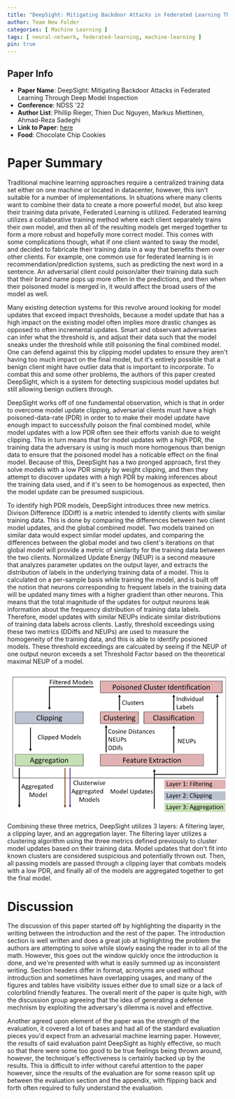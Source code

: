 ```yaml
---
title: "DeepSight: Mitigating Backdoor Attacks in Federated Learning Through Deep Model Inspection"
author: Team New Folder
categories: [ Machine Learning ]
tags: [ neural-network, federated-learning, machine-learning ]
pin: true
---
```



## Paper Info
- **Paper Name**: DeepSight: Mitigating Backdoor Attacks in Federated Learning Through Deep Model Inspection
- **Conference**: NDSS '22
- **Author List**: Phillip Rieger, Thien Duc Nguyen, Markus Miettinen, Ahmad-Reza Sadeghi
- **Link to Paper**: [here](https://arxiv.org/abs/2201.00763)
- **Food**: Chocolate Chip Cookies

# Paper Summary

Traditional machine learning approaches require a centralized training data set either on one machine or located in datacenter, however, this isn't suitable for a number of implementations. In situations where many clients want to combine their data to create a more powerful model, but also keep their training data private, Federated Learning is utilized. Federated learning utilizes a collaborative training method where each client separately trains their own model, and then all of the resulting models get merged together to form a more robust and hopefully more correct model. This comes with some complications though, what if one client wanted to sway the model, and decided to fabricate their training data in a way that benefits them over other clients. For example, one common use for federated learning is in recommendation/prediction systems, such as predicting the next word in a sentence. An adversarial client could poison/alter their training data such that their brand name pops up more often in the predictions, and then when their poisoned model is merged in, it would affect the broad users of the model as well.

Many existing detection systems for this revolve around looking for model updates that exceed impact thresholds, because a model update that has a high impact on the existing model often implies more drastic changes as opposed to often incremental updates. Smart and observant adversaries can infer what the threshold is, and adjust their data such that the model sneaks under the threshold while still poisoning the final combined model. One can defend against this by clipping model updates to ensure they aren't having too much impact on the final model, but it's entirely possible that a benign client might have outlier data that is important to incorporate. To combat this and some other problems, the authors of this paper created DeepSight, which is a system for detecting suspicious model updates but still allowing benign outliers through.

DeepSight works off of one fundamental observation, which is that in order to overcome model update clipping, adversarial clients must have a high poisoned-data-rate (PDR) in order to to make their model update have enough impact to successfully poison the final combined model, while model updates with a low PDR often see their efforts vanish due to weight clipping. This in turn means that for model updates with a high PDR, the training data the adversary is using is much more homogenous than benign data to ensure that the poisoned model has a noticable effect on the final model. Because of this, DeepSight has a two pronged approach, first they solve models with a low PDR simply by weight clipping, and then they attempt to discover updates with a high PDR by making inferences about the training data used, and if it's seen to be homogenous as expected, then the model update can be presumed suspicious.

To identify high PDR models, DeepSight introduces three new metrics. Divison Difference (DDiff) is a metric intended to identify clients with similar training data. This is done by comparing the differences between two client model updates, and the global combined model. Two models trained on similar data would expect similar model updates, and comparing the differences between the global model and two client's iterations on that global model will provide a metric of similarity for the training data between the two clients. Normalized Update Energy (NEUP) is a second measure that analyzes parameter updates on the output layer, and extracts the distribution of labels in the underlying training data of a model. This is calculated on a per-sample basis while training the model, and is built off the notion that neurons corresponding to frequent labels in the training data will be updated many times with a higher gradient than other neurons. This means that the total magnitude of the updates for output neurons leak information about the frequency distribution of training data labels. Therefore, model updates with similar NEUPs indicate similar distributions of training data labels across clients. Lastly, threshold exceedings using these two metrics (DDiffs and NEUPs) are used to measure the homogeneity of the training data, and this is able to identify posioned models. These threshold exceedings are calcuated by seeing if the NEUP of one output neuron exceeds a set Threshold Factor based on the theoretical maximal NEUP of a model.

![](/assets/img/2022-03-29-deepsight/DeepSightDiagram.png)

Combining these three metrics, DeepSight utilizes 3 layers: A filtering layer, a clipping layer, and an aggregation layer. The filtering layer utilizes a clustering algorithm using the three metrics defined previously to cluster model updates based on their training data. Model updates that don't fit into known clusters are considered suspicious and potentially thrown out. Then, all passing models are passed through a clipping layer that combats models with a low PDR, and finally all of the models are aggregated together to get the final model.

# Discussion

The discussion of this paper started off by highlighting the disparity in the writing between the introduction and the rest of the paper. The introduction section is well written and does a great job at highlighting the problem the authors are attempting to solve while slowly easing the reader in to all of the math. However, this goes out the window quickly once the introduction is done, and we're presented with what is easily summed up as inconsistent writing. Section headers differ in format, acronyms are used without introduction and sometimes have overlapping usages, and many of the figures and tables have visibility issues either due to small size or a lack of colorblind friendly features. The overall merit of the paper is quite high, with the discussion group agreeing that the idea of generating a defense mechnism by exploiting the adversary's dilemma is novel and effective.

Another agreed upon element of the paper was the strength of the evaluation, it covered a lot of bases and had all of the standard evaluation pieces you'd expect from an advesarial machine learning paper. However, the results of said evaluation paint DeepSight as highly effective, so much so that there were some too good to be true feelings being thrown around, however, the technique's effectiveness is certainly backed up by the results. This is difficult to infer without careful attention to the paper however, since the results of the evaluation are for some reason split up between the evaluation section and the appendix, with flipping back and forth often required to fully understand the evaluation.

